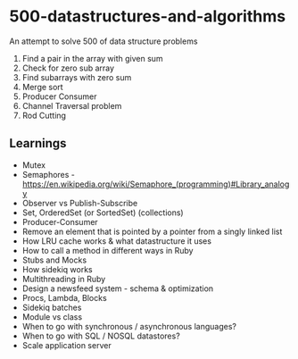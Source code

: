 # 500-datastructures-and-algorithms
An attempt to solve 500 of data structure problems

1. Find a pair in the array with given sum
2. Check for zero sub array
3. Find subarrays with zero sum
4. Merge sort
5. Producer Consumer
6. Channel Traversal problem
7. Rod Cutting

## Learnings
* Mutex
* Semaphores - https://en.wikipedia.org/wiki/Semaphore_(programming)#Library_analogy
* Observer vs Publish-Subscribe
* Set, OrderedSet (or SortedSet) (collections)
* Producer-Consumer
* Remove an element that is pointed by a pointer from a singly linked list
* How LRU cache works & what datastructure it uses
* How to call a method in different ways in Ruby
* Stubs and Mocks
* How sidekiq works
* Multithreading in Ruby
* Design a newsfeed system - schema & optimization
* Procs, Lambda, Blocks
* Sidekiq batches
* Module vs class
* When to go with synchronous / asynchronous languages?
* When to go with SQL / NOSQL datastores?
* Scale application server
